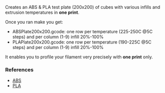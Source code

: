 Creates an ABS & PLA test plate (200x200) of cubes with various infills and extrusion temperatures in <b>one print</b>.

Once you ran make you get:
<ul>
<li>ABSPlate200x200.gcode: one row per temperature (225-250C @5C steps) and per column (1-9) infill 20%-100%
<li>PLAPlate200x200.gcode: one row per temperature (190-225C @5C steps) and per column (1-9) infill 20%-100%
</ul>

It enables you to profile your filament very precisely with <b>one print</b> only.

<h3>References</h3>
<ul>
<li><a href="http://reprap.org/wiki/ABS">ABS</a>
<li><a href="http://reprap.org/wiki/PLA">PLA</a>
</ul>
